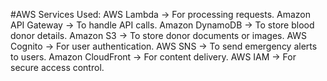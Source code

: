 #AWS Services Used:
AWS Lambda → For processing requests.
Amazon API Gateway → To handle API calls.
Amazon DynamoDB → To store blood donor details.
Amazon S3 → To store donor documents or images.
AWS Cognito → For user authentication.
AWS SNS → To send emergency alerts to users.
Amazon CloudFront → For content delivery.
AWS IAM → For secure access control.
